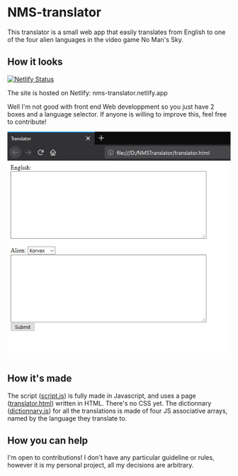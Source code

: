# NMS-translator
This translator is a small web app that easily translates from English to one of the four alien languages in the video game No Man's Sky.

## How it looks
[![Netlify Status](https://api.netlify.com/api/v1/badges/9f655d17-a32b-47a0-b240-ab06ebcab027/deploy-status)](https://app.netlify.com/sites/nms-translator/deploys)

The site is hosted on Netlify: nms-translator.netlify.app

Well I'm not good with front end Web developpment so you just have 2 boxes and a language selector. If anyone is willing to improve this, feel free to contribute!

![Screenshot](https://raw.githubusercontent.com/Absolute-Arthur/NMS-translator/master/Screenshot.png)

## How it's made
The script ([script.js](../script.js)) is fully made in Javascript, and uses a page ([translator.html](../translator.html)) written in HTML. There's no CSS yet.
The dictionnary ([dictionnary.js](../dictionnary.js)) for all the translations is made of four JS associative arrays, named by the language they translate to.

## How you can help
I'm open to contributions! I don't have any particular guideline or rules, however it is my personal project, all my decisions are arbitrary.
